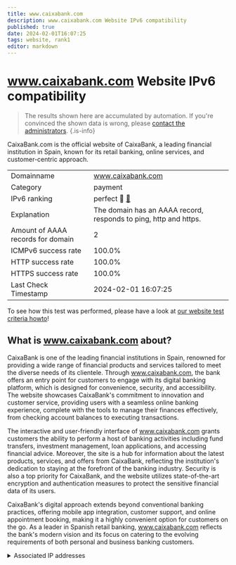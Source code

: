 ```yaml
---
title: www.caixabank.com
description: www.caixabank.com Website IPv6 compatibility
published: true
date: 2024-02-01T16:07:25
tags: website, rank1
editor: markdown
---
```


# www.caixabank.com Website IPv6 compatibility

> The results shown here are accumulated by automation. If you're convinced the shown data is wrong, please [contact the administrators](/howto/chat). 
{.is-info}

CaixaBank.com is the official website of CaixaBank, a leading financial institution in Spain, known for its retail banking, online services, and customer-centric approach.


|   |   |
| - | - |
| Domainname | www.caixabank.com
| Category | payment |
| IPv6 ranking | perfect :1st_place_medal: [🔗](/howto/ranking) |
| Explanation | The domain has an AAAA record, responds to ping, http and https. |
| Amount of AAAA records for domain | 2 |
| ICMPv6 success rate | 100.0%|
| HTTP success rate | 100.0% |
| HTTPS success rate | 100.0% |
| Last Check Timestamp | 2024-02-01 16:07:25 |

To see how this test was performed, please have a look at [our website test criteria howto](/howto/testcriteria/website)!


## What is www.caixabank.com about?
CaixaBank is one of the leading financial institutions in Spain, renowned for providing a wide range of financial products and services tailored to meet the diverse needs of its clientele. Through www.caixabank.com, the bank offers an entry point for customers to engage with its digital banking platform, which is designed for convenience, security, and accessibility. The website showcases CaixaBank's commitment to innovation and customer service, providing users with a seamless online banking experience, complete with the tools to manage their finances effectively, from checking account balances to executing transactions.

The interactive and user-friendly interface of www.caixabank.com grants customers the ability to perform a host of banking activities including fund transfers, investment management, loan applications, and accessing financial advice. Moreover, the site is a hub for information about the latest products, services, and offers from CaixaBank, reflecting the institution's dedication to staying at the forefront of the banking industry. Security is also a top priority for CaixaBank, and the website utilizes state-of-the-art encryption and authentication measures to protect the sensitive financial data of its users.

CaixaBank's digital approach extends beyond conventional banking practices, offering mobile app integration, customer support, and online appointment booking, making it a highly convenient option for customers on the go. As a leader in Spanish retail banking, www.caixabank.com reflects the bank's modern vision and its focus on catering to the evolving requirements of both personal and business banking customers.



<details>
<summary>Associated IP addresses</summary>

2606:4700:4400::ac40:9ba0

2606:4700:4400::6812:2060

</details>
